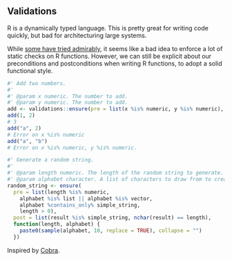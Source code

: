## Validations

R is a dynamically typed language. This is pretty great for writing code quickly, but bad for architecturing large systems.

While [some have tried admirably](https://github.com/zatonovo/lambda.r), it seems like a bad idea to enforce a lot of static checks on R functions.  However, we can still be explicit about our preconditions and postconditions when writing R functions, to adopt a solid functional style.

```R
#' Add two numbers.
#'
#' @param x numeric. The number to add.
#' @param y numeric. The number to add.
add <- validations::ensure(pre = list(x %is% numeric, y %is% numeric), function(x, y) x + y)
add(1, 2)
# 3
add("a", 2)
# Error on x %is% numeric
add("a", "b")
# Error on x %is% numeric, y %is% numeric.
```

```R
#' Generate a random string.
#'
#' @param length numeric. The length of the random string to generate.
#' @param alphabet character. A list of characters to draw from to create the string.
random_string <- ensure(
  pre = list(length %is% numeric,
    alphabet %is% list || alphabet %is% vector,
    alphabet %contains_only% simple_string,
    length > 0),
  post = list(result %is% simple_string, nchar(result) == length),
  function(length, alphabet) {
    paste0(sample(alphabet, 10, replace = TRUE), collapse = "")
  })
```

Inspired by [Cobra](http://cobra-language.com/).

